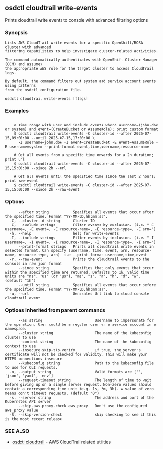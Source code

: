 ## osdctl cloudtrail write-events

Prints cloudtrail write events to console with advanced filtering options

### Synopsis


	Lists AWS CloudTrail write events for a specific OpenShift/ROSA cluster with advanced 
	filtering capabilities to help investigate cluster-related activities.

	The command automatically authenticates with OpenShift Cluster Manager (OCM) and assumes 
	the appropriate AWS role for the target cluster to access CloudTrail logs.

	By default, the command filters out system and service account events using patterns 
	from the osdctl configuration file. 

```
osdctl cloudtrail write-events [flags]
```

### Examples

```

    # Time range with user and include events where username=(john.doe or system) and event=(CreateBucket or AssumeRole); print custom format
    $ osdctl cloudtrail write-events -C cluster-id --after 2025-07-15,09:00:00 --until 2025-07-15,17:00:00 \
      -I username=john.doe -I event=CreateBucket -E event=AssumeRole -E username=system --print-format event,time,username,resource-name

    # Get all events from a specific time onwards for a 2h duration; print url
    $ osdctl cloudtrail write-events -C cluster-id --after 2025-07-15,15:00:00 --since 2h --url

    # Get all events until the specified time since the last 2 hours; print raw-event
    $ osdctl cloudtrail write-events -C cluster-id --after 2025-07-15,15:00:00 --since 2h --raw-event
```

### Options

```
      --after string           Specifies all events that occur after the specified time. Format "YY-MM-DD,hh:mm:ss".
  -C, --cluster-id string      Cluster ID
  -E, --exclude strings        Filter events by exclusion. (i.e. "-E username=, -E event=, -E resource-name=, -E resource-type=, -E arn=")
  -h, --help                   help for write-events
  -I, --include strings        Filter events by inclusion. (i.e. "-I username=, -I event=, -I resource-name=, -I resource-type=, -I arn=")
      --print-format strings   Prints all cloudtrail write events in selected format. Can specify (username, time, event, arn, resource-name, resource-type, arn). i.e --print-format username,time,event
  -r, --raw-event              Prints the cloudtrail events to the console in raw json format
      --since string           Specifies that only events that occur within the specified time are returned. Defaults to 1h. Valid time units are "ns", "us" (or "µs"), "ms", "s", "m", "h", "d", "w". (default "1h")
      --until string           Specifies all events that occur before the specified time. Format "YY-MM-DD,hh:mm:ss".
  -u, --url                    Generates Url link to cloud console cloudtrail event
```

### Options inherited from parent commands

```
      --as string                        Username to impersonate for the operation. User could be a regular user or a service account in a namespace.
      --cluster string                   The name of the kubeconfig cluster to use
      --context string                   The name of the kubeconfig context to use
      --insecure-skip-tls-verify         If true, the server's certificate will not be checked for validity. This will make your HTTPS connections insecure
      --kubeconfig string                Path to the kubeconfig file to use for CLI requests.
  -o, --output string                    Valid formats are ['', 'json', 'yaml', 'env']
      --request-timeout string           The length of time to wait before giving up on a single server request. Non-zero values should contain a corresponding time unit (e.g. 1s, 2m, 3h). A value of zero means don't timeout requests. (default "0")
  -s, --server string                    The address and port of the Kubernetes API server
      --skip-aws-proxy-check aws_proxy   Don't use the configured aws_proxy value
  -S, --skip-version-check               skip checking to see if this is the most recent release
```

### SEE ALSO

* [osdctl cloudtrail](osdctl_cloudtrail.md)	 - AWS CloudTrail related utilities

